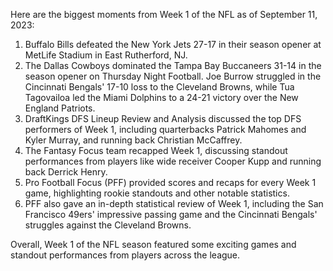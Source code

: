 Here are the biggest moments from Week 1 of the NFL as of September 11, 2023:

1. Buffalo Bills defeated the New York Jets 27-17 in their season opener at MetLife Stadium in East Rutherford, NJ.
2. The Dallas Cowboys dominated the Tampa Bay Buccaneers 31-14 in the season opener on Thursday Night Football. Joe Burrow struggled in the Cincinnati Bengals' 17-10 loss to the Cleveland Browns, while Tua Tagovailoa led the Miami Dolphins to a 24-21 victory over the New England Patriots.
3. DraftKings DFS Lineup Review and Analysis discussed the top DFS performers of Week 1, including quarterbacks Patrick Mahomes and Kyler Murray, and running back Christian McCaffrey.
4. The Fantasy Focus team recapped Week 1, discussing standout performances from players like wide receiver Cooper Kupp and running back Derrick Henry.
5. Pro Football Focus (PFF) provided scores and recaps for every Week 1 game, highlighting rookie standouts and other notable statistics.
6. PFF also gave an in-depth statistical review of Week 1, including the San Francisco 49ers' impressive passing game and the Cincinnati Bengals' struggles against the Cleveland Browns.

Overall, Week 1 of the NFL season featured some exciting games and standout performances from players across the league.